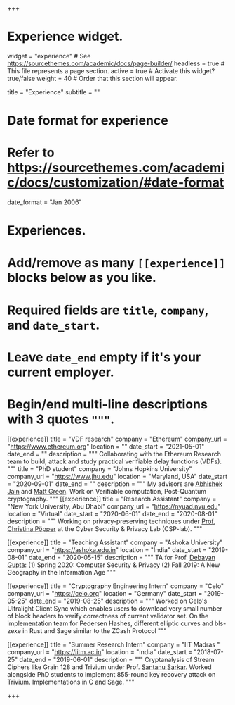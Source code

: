 +++
# Experience widget.
widget = "experience"  # See https://sourcethemes.com/academic/docs/page-builder/
headless = true  # This file represents a page section.
active = true  # Activate this widget? true/false
weight = 40  # Order that this section will appear.

title = "Experience"
subtitle = ""

# Date format for experience
#   Refer to https://sourcethemes.com/academic/docs/customization/#date-format
date_format = "Jan 2006"

# Experiences.
#   Add/remove as many `[[experience]]` blocks below as you like.
#   Required fields are `title`, `company`, and `date_start`.
#   Leave `date_end` empty if it's your current employer.
#   Begin/end multi-line descriptions with 3 quotes `"""`.
[[experience]]
  title = "VDF research"
  company = "Ethereum"
  company_url = "https://www.ethereum.org"
  location = ""
  date_start = "2021-05-01"
  date_end = ""
  description = """
  Collaborating with the Ethereum Research team to build, attack and study practical verifiable delay functions (VDFs).
  """
  title = "PhD student"
  company = "Johns Hopkins University"
  company_url = "https://www.jhu.edu"
  location = "Maryland, USA"
  date_start = "2020-09-01"
  date_end = ""
  description = """
 My advisors are [Abhishek Jain](https://www.cs.jhu.edu/~abhishek/) and [Matt Green](https://isi.jhu.edu/~mgreen/). Work on Verifiable computation, Post-Quantum cryptography.
  """
  [[experience]]
  title = "Research Assistant"
  company = "New York University, Abu Dhabi"
  company_url = "https://nyuad.nyu.edu"
  location = "Virtual"
  date_start = "2020-06-01"
  date_end = "2020-08-01"
  description = """
 Working on privacy-preserving techniques under [Prof. Christina Pöpper](http://www.poepper.net) at the Cyber Security & Privacy Lab (CSP-lab).
  """
  
  [[experience]]
  title = "Teaching Assistant"
  company = "Ashoka University"
  company_url = "https://ashoka.edu.in"
  location = "India"
  date_start = "2019-08-01"
  date_end = "2020-05-15"
  description = """ TA for Prof. [Debayan Gupta](https://debayangupta.com):
  (1) Spring 2020: Computer Security & Privacy (2) Fall 2019: A New Geography in the Information Age
  """

[[experience]]
  title = "Cryptography Engineering Intern"
  company = "Celo"
  company_url = "https://celo.org"
  location = "Germany"
  date_start = "2019-05-25"
  date_end = "2019-08-25"
  description = """
  Worked on Celo's Ultralight Client Sync which enables users to download very small number of block
headers to verify correctness of current validator set. On the implementation team for Pedersen Hashes, different elliptic curves and bls-zexe in Rust and Sage similar to the ZCash Protocol
"""

[[experience]]
  title = "Summer Research Intern"
  company = "IIT Madras "
  company_url = "https://iitm.ac.in"
  location = "India"
  date_start = "2018-07-25"
  date_end = "2019-06-01"
  description = """
  Cryptanalysis of Stream Ciphers like Grain 128 and Trivium under Prof.
[Santanu Sarkar](https://sites.google.com/site/santanusarkarwb/home). Worked alongside PhD students to implement 855-round key
recovery attack on Trivium. Implementations in C and Sage.
"""

+++

